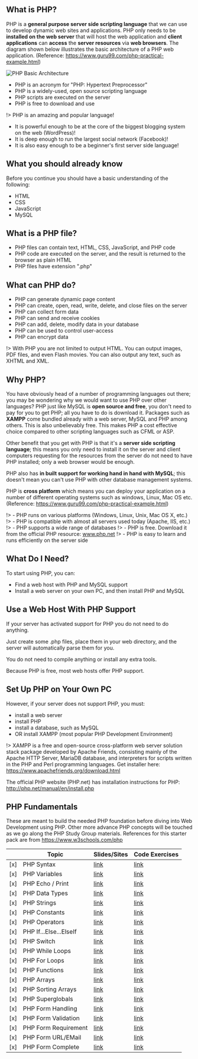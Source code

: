 
## What is PHP?

PHP is a **general purpose server side scripting language** that we can use to develop dynamic web sites and applications. PHP only needs to be **installed on the web server** that will host the web application and **client applications** can **access** the **server resources** via **web browsers**. The diagram shown below illustrates the basic architecture of a PHP web application. (Reference: https://www.guru99.com/php-practical-example.html)

![PHP Basic Architecture](https://www.guru99.com/images/client_server.png)

- PHP is an acronym for "PHP: Hypertext Preprocessor"
- PHP is a widely-used, open source scripting language
- PHP scripts are executed on the server
- PHP is free to download and use
    
!> PHP is an amazing and popular language!

- It is powerful enough to be at the core of the biggest blogging system on the web (WordPress)!
- It is deep enough to run the largest social network (Facebook)!
- It is also easy enough to be a beginner's first server side language!
    
## What you should already know

Before you continue you should have a basic understanding of the following:

- HTML
- CSS
- JavaScript
- MySQL 

## What is a PHP file?

- PHP files can contain text, HTML, CSS, JavaScript, and PHP code
- PHP code are executed on the server, and the result is returned to the browser as plain HTML
- PHP files have extension ".php"

## What can PHP do?

- PHP can generate dynamic page content
- PHP can create, open, read, write, delete, and close files on the server
- PHP can collect form data
- PHP can send and receive cookies
- PHP can add, delete, modify data in your database
- PHP can be used to control user-access
- PHP can encrypt data
    
!> With PHP you are not limited to output HTML. You can output images, PDF files, and even Flash movies. You can also output any text, such as XHTML and XML.

## Why PHP?

You have obviously head of a number of programming languages out there; you may be wondering why we would want to use PHP over other languages? PHP just like MySQL is **open source and free**, you don't need to pay for you to get PHP; all you have to do is download it. Packages such as **XAMPP** come bundled already with a web server, MySQL and PHP among others. This is also unbelievably free. This makes PHP a cost effective choice compared to other scripting languages such as CFML or ASP.

Other benefit that you get with PHP is that it's a **server side scripting language**; this means you only need to install it on the server and client computers requesting for the resources from the server do not need to have PHP installed; only a web browser would be enough.

PHP also has **in built support for working hand in hand with MySQL**; this doesn't mean you can't use PHP with other database management systems.

PHP is **cross platform** which means you can deploy your application on a number of different operating systems such as windows, Linux, Mac OS etc. (Reference: https://www.guru99.com/php-practical-example.html)

!> - PHP runs on various platforms (Windows, Linux, Unix, Mac OS X, etc.)
!> - PHP is compatible with almost all servers used today (Apache, IIS, etc.)
!> - PHP supports a wide range of databases
!> - PHP is free. Download it from the official PHP resource: www.php.net
!> - PHP is easy to learn and runs efficiently on the server side

## What Do I Need?
  
To start using PHP, you can:

- Find a web host with PHP and MySQL support
- Install a web server on your own PC, and then install PHP and MySQL

## Use a Web Host With PHP Support

If your server has activated support for PHP you do not need to do anything.

Just create some .php files, place them in your web directory, and the server will automatically parse them for you.

You do not need to compile anything or install any extra tools.

Because PHP is free, most web hosts offer PHP support.

## Set Up PHP on Your Own PC

However, if your server does not support PHP, you must:

- install a web server
- install PHP
- install a database, such as MySQL
- OR install XAMPP (most popular PHP Development Environment)

!> XAMPP is a free and open-source cross-platform web server solution stack package developed by Apache Friends, consisting mainly of the Apache HTTP Server, MariaDB database, and interpreters for scripts written in the PHP and Perl programming languages. Get installer here: https://www.apachefriends.org/download.html

The official PHP website (PHP.net) has installation instructions for PHP: http://php.net/manual/en/install.php

## PHP Fundamentals

These are meant to build the needed PHP foundation before diving into Web Development using PHP. Other more advance PHP concepts will be touched as we go along the PHP Study Group materials. References for this starter pack are from https://www.w3schools.com/php   

|     | Topic                       | Slides/Sites                  | Code Exercises                                    |
|-----|-----------------------------|-------------------------------|---------------------------------------------------|
| [x] | PHP Syntax                  | [link](https://www.w3schools.com/php/php_syntax.asp) | [link](https://www.w3schools.com/php/showphp.asp?filename=demo_syntax)  |
| [x] | PHP Variables               | [link](https://www.w3schools.com/php/php_variables.asp) | [link](https://www.w3schools.com/php/showphp.asp?filename=demo_var)    |
| [x] | PHP Echo / Print            | [link](https://www.w3schools.com/php/php_echo_print.asp) | [link](https://www.w3schools.com/php/showphp.asp?filename=demo_echo1) |
| [x] | PHP Data Types              | [link](https://www.w3schools.com/php/php_datatypes.asp) | [link](https://www.w3schools.com/php/showphp.asp?filename=demo_datatypes_string)                 |
| [x] | PHP Strings                 | [link](https://www.w3schools.com/php/php_string.asp) | [link](https://www.w3schools.com/php/showphp.asp?filename=demo_string_length)                 |
| [x] | PHP Constants               | [link](https://www.w3schools.com/php/php_constants.asp) | [link](https://www.w3schools.com/php/showphp.asp?filename=demo_constant1)                 |
| [x] | PHP Operators               | [link](https://www.w3schools.com/php/php_operators.asp) | [link](https://www.w3schools.com/php/exercise.asp?filename=exercise_operators1)                 |
| [x] | PHP If...Else...ElseIf      | [link](https://www.w3schools.com/php/php_if_else.asp) | [link](https://www.w3schools.com/php/showphp.asp?filename=demo_if_elseif)                 |
| [x] | PHP Switch                  | [link](https://www.w3schools.com/php/php_switch.asp) | [link](https://www.w3schools.com/php/showphp.asp?filename=demo_switch)                 |
| [x] | PHP While Loops             | [link](https://www.w3schools.com/php/php_looping.asp) | [link](https://www.w3schools.com/php/showphp.asp?filename=demo_loop_while)                 |
| [x] | PHP For Loops               | [link](https://www.w3schools.com/php/php_looping_for.asp) | [link](https://www.w3schools.com/php/showphp.asp?filename=demo_loop_for)                 |
| [x] | PHP Functions               | [link](https://www.w3schools.com/php/php_functions.asp) | [link](https://www.w3schools.com/php/showphp.asp?filename=demo_function1)                 |
| [x] | PHP Arrays                  | [link](https://www.w3schools.com/php/php_arrays.asp) | [link](https://www.w3schools.com/php/showphp.asp?filename=demo_array_num)                 |
| [x] | PHP Sorting Arrays          | [link](https://www.w3schools.com/php/php_arrays_sort.asp) | [link](https://www.w3schools.com/php/showphp.asp?filename=demo_array_sort_alpha)                 |
| [x] | PHP Superglobals            | [link](https://www.w3schools.com/php/php_superglobals.asp) | [link](https://www.w3schools.com/php/showphp.asp?filename=demo_global_global)                 |
| [x] | PHP Form Handling           | [link](https://www.w3schools.com/php/php_forms.asp) | [link](https://www.w3schools.com/php/showphp.asp?filename=demo_form_post)                 |
| [x] | PHP Form Validation         | [link](https://www.w3schools.com/php/php_form_validation.asp) | [link](https://www.w3schools.com/php/php_form_validation.asp)                 |
| [x] | PHP Form Requirement        | [link](https://www.w3schools.com/php/php_form_required.asp) | [link](https://www.w3schools.com/php/showphp.asp?filename=demo_form_validation_required)                 |
| [x] | PHP Form URL/EMail          | [link](https://www.w3schools.com/php/php_form_url_email.asp) | [link](https://www.w3schools.com/php/showphp.asp?filename=demo_form_validation_special)                 |
| [x] | PHP Form Complete           | [link](https://www.w3schools.com/php/php_form_complete.asp) | [link](https://www.w3schools.com/php/showphp.asp?filename=demo_form_validation_complete)                 |
